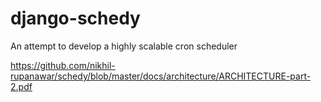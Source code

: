 # django-schedy

An attempt to develop a highly scalable cron scheduler

https://github.com/nikhil-rupanawar/schedy/blob/master/docs/architecture/ARCHITECTURE-part-2.pdf
